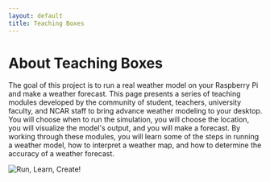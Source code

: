 ```yaml
---
layout: default
title: Teaching Boxes
---
```


# About Teaching Boxes
The goal of this project is to run a real weather model on your Raspberry Pi and make a weather forecast. This page presents a series of teaching modules developed by the community of student, teachers, university faculty, and NCAR staff to bring advance weather modeling to your desktop. You will choose when to run the simulation, you will choose the location, you will visualize the model's output, and you will make a forecast. By working through these modules, you will learn some of the steps in running a weather model, how to interpret a weather map, and how to determine the accuracy of a weather forecast.

![Run, Learn, Create!](/TeachingBox_slide1.png "Run, Play, Create")
